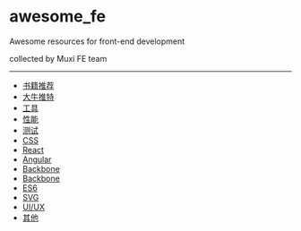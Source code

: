 # awesome_fe
Awesome resources for front-end development 

collected by Muxi FE team

****

+ [书籍推荐](https://github.com/Muxi-Studio/awesome_fe/blob/master/books.md)
+ [大牛推特](https://github.com/Muxi-Studio/awesome_fe/blob/master/twitter.md)
+ [工具](https://github.com/Muxi-Studio/awesome_fe/blob/master/tooling.md)
+ [性能](https://github.com/Muxi-Studio/awesome_fe/blob/master/performance.md)
+ [测试](https://github.com/Muxi-Studio/awesome_fe/blob/master/testing.md)
+ [CSS](https://github.com/Muxi-Studio/awesome_fe/blob/master/css.md)
+ [React](https://github.com/Muxi-Studio/awesome_fe/blob/master/react.md)
+ [Angular](https://github.com/Muxi-Studio/awesome_fe/blob/master/angular.md)
+ [Backbone](https://github.com/Muxi-Studio/awesome_fe/blob/master/backbone.md)
+ [Backbone](https://github.com/Muxi-Studio/awesome_fe/blob/master/browser.md)
+ [ES6](https://github.com/Muxi-Studio/awesome_fe/blob/master/es6.md)
+ [SVG](https://github.com/Muxi-Studio/awesome_fe/blob/master/svg.md)
+ [UI/UX](https://github.com/Muxi-Studio/awesome_fe/blob/master/ui.md)
+ [其他](https://github.com/Muxi-Studio/awesome_fe/blob/master/else.md)



